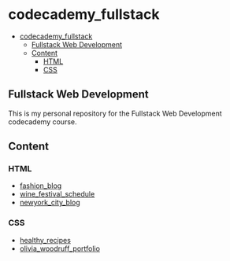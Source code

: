 # codecademy_fullstack

- [codecademy_fullstack](#codecademy_fullstack)
  - [Fullstack Web Development](#fullstack-web-development)
  - [Content](#content)
    - [HTML](#html)
    - [CSS](#css)

## Fullstack Web Development

This is my personal repository for the Fullstack Web Development codecademy course.
## Content
### HTML
  - [fashion_blog]()
  - [wine_festival_schedule]()
  - [newyork_city_blog]()

### CSS
  - [healthy_recipes]()
  - [olivia_woodruff_portfolio]()